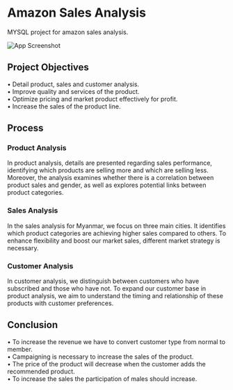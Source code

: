 
# Amazon Sales Analysis

MYSQL project for amazon sales analysis.



![App Screenshot](![images-sixteen_nine](https://github.com/OneBlack333/Amazon-sales-analysis/assets/149599045/4b45af1e-1ecc-45f4-b9de-af787cff75a2)
)


## Project Objectives
• Detail product, sales and customer analysis.  
• Improve quality and services of the product.  
• Optimize pricing and market product
effectively for profit.         
• Increase the sales of the product line.
## Process
### Product Analysis
In product analysis, details are presented regarding sales performance, identifying which products are selling more and which are selling less. Moreover, the analysis examines whether there is a correlation between product sales and gender, as well as explores potential links between product categories.

### Sales Analysis
In the sales analysis for Myanmar, we focus on three main cities. It identifies which product categories are achieving higher sales compared to others. To enhance flexibility and boost our market sales, different market strategy is necessary.

### Customer Analysis
In customer analysis, we distinguish between customers who have subscribed and those who have not. To expand our customer base in product analysis, we aim to understand the timing and relationship of these products with customer preferences.

## Conclusion 
• To increase the revenue  we have to convert customer type from normal to member.  
• Campaigning is necessary to increase the sales of the product.    
• The price of the product will decrease when the customer adds the recommended product.    
• To increase the sales the participation of males should increase.



